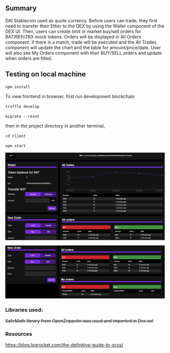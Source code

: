 ## Summary
DAI Stablecoin used as quote currency. Before users can trade, they first need to transfer their Ether to the DEX by using the Wallet component of the DEX UI. Then, 
users can create limit or market buy/sell orders for BAT/REP/ZRX mock tokens. Orders will be displayed in All Orders component. If there is a match, trade will be executed and the All Trades component will update the chart and the table for amount/price/date. User will also see My Orders component with their BUY/SELL orders and update when orders are filled. 

## Testing on local machine

`npm install`

To view frontend in browser, first run development blockchain

`truffle develop`

`migrate --reset`

then in the project directory in another terminal,

`cd client`

`npm start`

![](./screenshots/screenshot1.png)

![](./screenshots/screenshot2.png)



### Libraries used:

~~SafeMath library from OpenZeppelin was used and imported in Dex.sol~~

### Resources
https://blog.logrocket.com/the-definitive-guide-to-scss/